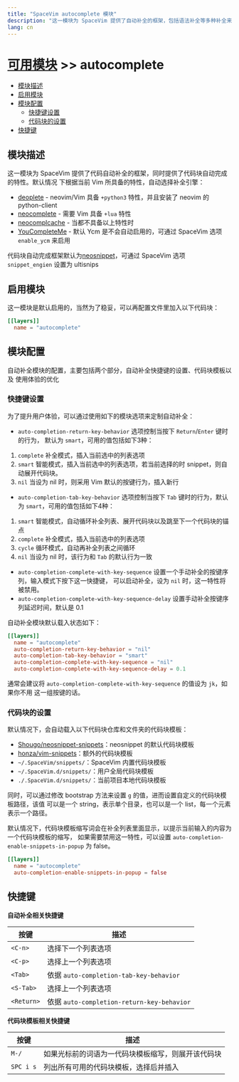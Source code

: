 ```yaml
---
title: "SpaceVim autocomplete 模块"
description: "这一模块为 SpaceVim 提供了自动补全的框架，包括语法补全等多种补全来源，同时提供了代码块自动完成等特性。"
lang: cn
---
```


# [可用模块](../) >> autocomplete

<!-- vim-markdown-toc GFM -->

- [模块描述](#模块描述)
- [启用模块](#启用模块)
- [模块配置](#模块配置)
  - [快捷键设置](#快捷键设置)
  - [代码块的设置](#代码块的设置)
- [快捷键](#快捷键)

<!-- vim-markdown-toc -->

## 模块描述

这一模块为 SpaceVim 提供了代码自动补全的框架，同时提供了代码块自动完成的特性。默认情况
下根据当前 Vim 所具备的特性，自动选择补全引擎：

- [deoplete](https://github.com/Shougo/deoplete.nvim) - neovim/Vim 具备 `+python3` 特性，并且安装了 neovim 的 python-client
- [neocomplete](https://github.com/Shougo/neocomplete.vim) - 需要 Vim 具备 `+lua` 特性
- [neocomplcache](https://github.com/Shougo/neocomplcache.vim) - 当都不具备以上特性时
- [YouCompleteMe](https://github.com/Valloric/YouCompleteMe) - 默认 Ycm 是不会自动启用的，可通过 SpaceVim 选项 `enable_ycm` 来启用

代码块自动完成框架默认为[neosnippet](https://github.com/Shougo/neosnippet.vim)，可通过
SpaceVim 选项 `snippet_engien` 设置为 ultisnips

## 启用模块

这一模块是默认启用的，当然为了稳妥，可以再配置文件里加入以下代码块：

```toml
[[layers]]
  name = "autocomplete"
```

## 模块配置

自动补全模块的配置，主要包括两个部分，自动补全快捷键的设置、代码块模板以及
使用体验的优化

### 快捷键设置

为了提升用户体验，可以通过使用如下的模块选项来定制自动补全：

- `auto-completion-return-key-behavior` 选项控制当按下 `Return`/`Enter` 键时的行为，
默认为 `smart`，可用的值包括如下3种：

1. `complete` 补全模式，插入当前选中的列表选项
2. `smart` 智能模式，插入当前选中的列表选项，若当前选择的时 snippet，则自动展开代码块。
3. `nil` 当设为 nil 时，则采用 Vim 默认的按键行为，插入新行

- `auto-completion-tab-key-behavior` 选项控制当按下 `Tab` 键时的行为，默认为
`smart`，可用的值包括如下4种：

1. `smart` 智能模式，自动循环补全列表、展开代码块以及跳至下一个代码块的锚点
2. `complete` 补全模式，插入当前选中的列表选项
3. `cycle` 循环模式，自动再补全列表之间循环
4. `nil` 当设为 nil 时，该行为和 `Tab` 的默认行为一致

- `auto-completion-complete-with-key-sequence` 设置一个手动补全的按键序列，输入模式下按下这一快捷键，
可以启动补全，设为 `nil` 时，这一特性将被禁用。
- `auto-completion-complete-with-key-sequence-delay` 设置手动补全按键序列延迟时间，默认是 0.1

自动补全模块默认载入状态如下：

```toml
[[layers]]
  name = "autocomplete"
  auto-completion-return-key-behavior = "nil"
  auto-completion-tab-key-behavior = "smart"
  auto-completion-complete-with-key-sequence = "nil"
  auto-completion-complete-with-key-sequence-delay = 0.1
```

通常会建议将 `auto-completion-complete-with-key-sequence` 的值设为 `jk`，如果你不用
这一组按键的话。

### 代码块的设置

默认情况下，会自动载入以下代码块仓库和文件夹的代码块模板：

- [Shougo/neosnippet-snippets](https://github.com/Shougo/neosnippet-snippets)：neosnippet 的默认代码块模板
- [honza/vim-snippets](https://github.com/honza/vim-snippets)：额外的代码块模板
- `~/.SpaceVim/snippets/`：SpaceVim 内置代码块模板
- `~/.SpaceVim.d/snippets/`：用户全局代码块模板
- `./.SpaceVim.d/snippets/`：当前项目本地代码块模板

同时，可以通过修改 bootstrap 方法来设置 `g` 的值，进而设置自定义的代码块模板路径，该值
可以是一个 string，表示单个目录，也可以是一个 list，每一个元素表示一个路径。

默认情况下，代码块模板缩写词会在补全列表里面显示，以提示当前输入的内容为一个代码块模板的缩写，
如果需要禁用这一特性，可以设置 `auto-completion-enable-snippets-in-popup` 为 false。

```toml
[[layers]]
  name = "autocomplete"
  auto-completion-enable-snippets-in-popup = false
```

## 快捷键

**自动补全相关快捷键**

| 按键 | 描述                                   |
| ------------ | --------------------------------------------- |
| `<C-n>`      | 选择下一个列表选项                         |
| `<C-p>`      | 选择上一个列表选项                     |
| `<Tab>`      | 依据 `auto-completion-tab-key-behavior`    |
| `<S-Tab>`    | 选择上一个列表选项                     |
| `<Return>`   | 依据 `auto-completion-return-key-behavior` |

**代码块模板相关快捷键**

| 按键 | 描述                                                    |
| ----------- | -------------------------------------------------------------- |
| `M-/`       | 如果光标前的词语为一代码块模板缩写，则展开该代码块 |
| `SPC i s`   | 列出所有可用的代码块模板，选择后并插入                      |
